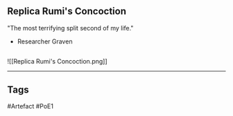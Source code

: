 ## Replica Rumi's Concoction
"The most terrifying split second of my life."
- Researcher Graven
##
![[Replica Rumi's Concoction.png]]

---
## Tags
#Artefact
#PoE1